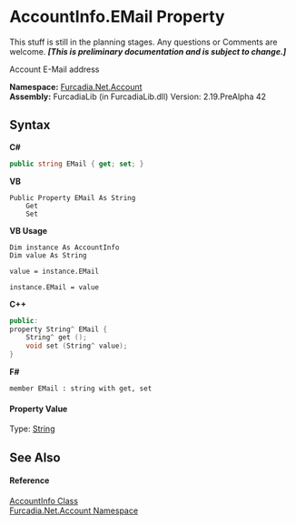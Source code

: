 # AccountInfo.EMail Property 
This stuff is still in the planning stages. Any questions or Comments are welcome. _**\[This is preliminary documentation and is subject to change.\]**_

Account E-Mail address

**Namespace:**&nbsp;<a href="N_Furcadia_Net_Account">Furcadia.Net.Account</a><br />**Assembly:**&nbsp;FurcadiaLib (in FurcadiaLib.dll) Version: 2.19.PreAlpha 42

## Syntax

**C#**<br />
``` C#
public string EMail { get; set; }
```

**VB**<br />
``` VB
Public Property EMail As String
	Get
	Set
```

**VB Usage**<br />
``` VB Usage
Dim instance As AccountInfo
Dim value As String

value = instance.EMail

instance.EMail = value
```

**C++**<br />
``` C++
public:
property String^ EMail {
	String^ get ();
	void set (String^ value);
}
```

**F#**<br />
``` F#
member EMail : string with get, set

```


#### Property Value
Type: <a href="http://msdn2.microsoft.com/en-us/library/s1wwdcbf" target="_blank">String</a>

## See Also


#### Reference
<a href="T_Furcadia_Net_Account_AccountInfo">AccountInfo Class</a><br /><a href="N_Furcadia_Net_Account">Furcadia.Net.Account Namespace</a><br />